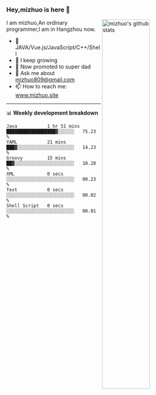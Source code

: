 ### Hey,mizhuo is here 👋

<img align="right" alt="mizhuo's github stats" width="50%" src="https://github-readme-stats.vercel.app/api?username=mizhuo&theme=tokyonight&show_icons=true">

I am mizhuo,An ordinary programmer,I am in Hangzhou now.

- 🔭 JAVA/Vue.js/JavaScript/C++/Shell
- 🌱 I keep growing
- 🤔 Now promoted to super dad
- 💬 Ask me about mizhuo809@gmail.com
- 📫 How to reach me: www.mizhuo.site

---
📊 **Weekly development breakdown**

<!--START_SECTION:waka-->

```text
Java           1 hr 51 mins    ██████████████████▓░░░░░░   75.23 %
YAML           21 mins         ███▓░░░░░░░░░░░░░░░░░░░░░   14.23 %
Groovy         15 mins         ██▓░░░░░░░░░░░░░░░░░░░░░░   10.28 %
XML            0 secs          ░░░░░░░░░░░░░░░░░░░░░░░░░   00.23 %
Text           0 secs          ░░░░░░░░░░░░░░░░░░░░░░░░░   00.02 %
Shell Script   0 secs          ░░░░░░░░░░░░░░░░░░░░░░░░░   00.01 %
```

<!--END_SECTION:waka-->
